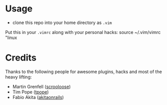 Usage
=====

* clone this repo into your home directory as `.vim`

Put this in your `.vimrc` along with your personal hacks:
    source ~/.vim/vimrc      "linux

Credits
=======

Thanks to the following people for awesome plugins, hacks and most of the heavy lifting:

* Martin Grenfell ([scrooloose](http://github.com/scrooloose))
* Tim Pope ([tpope](http://github.com/tpope))
* Fabio Akita ([akitaonrails](http://github.com/akitaonrails))

